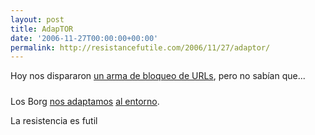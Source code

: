 ```yaml
---
layout: post
title: AdapTOR
date: '2006-11-27T00:00:00+00:00'
permalink: http://resistancefutile.com/2006/11/27/adaptor/
---
```

Hoy nos dispararon <a href="http://www.sonicwall.com/products/cfs.html">un arma de bloqueo de URLs</a>, pero no sabían que...

<img style="display:block; margin:0px auto 10px; text-align:center;" src="http://photos1.blogger.com/x/blogger2/4553/2422/320/241418/borg.png" border="0" alt="" /> Los Borg <a href="http://tor.eff.org/download.html.en">nos adaptamos</a> <a href="https://addons.mozilla.org/addon.php?id=2275">al entorno</a>. 
<p class="frase">La resistencia es futil</p>
